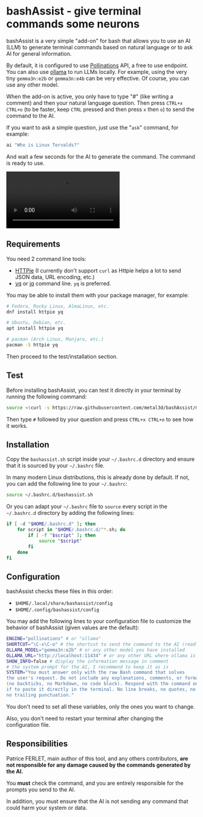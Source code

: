 # bashAssist - give terminal commands some neurons

bashAssist is a very simple "add-on" for bash that allows you to use
an AI (LLM) to generate terminal commands based on natural language or to ask AI
for general information.

By default, it is configured to use [Pollinations](https://pollinations.ai/) API, a free to use endpoint.
You can also use [ollama](https://ollama.com/) to run LLMs locally. For example, using
the very tiny `gemma3n:e2b` or `gemma3n:e4b` can be very effective. Of course, you can use any other model.

When the add-on is active, you only have to type "#" (like writing a comment) and then your natural language question.
Then press `CTRL+x CTRL+o` (to be faster, keep `CTRL` pressed and then press `x` then `o`) to send the command to the AI.

If you want to ask a simple question, just use the "`ask`" command, for example:

```bash
ai "Who is Linux Torvalds?"
```

And wait a few seconds for the AI to generate the command. The command is ready to use.

<video src="https://github.com/user-attachments/assets/cbffb703-08ac-463c-b22d-ee93f0bc7986" loop controls autoplay title="bashAssist in action"></video>





## Requirements

You need 2 command line tools:

- [HTTPie](https://httpie.io/) (I currently don't support `curl` as Httpie helps a lot to send
  JSON data, URL encoding, etc.)
- [yq](https://github.com/mikefarah/yq) or [jq](https://jqlang.org/) command line. `yq` is preferred.

You may be able to install them with your package manager, for example:

```bash
# Fedora, Rocky Linux, AlmaLinux, etc.
dnf install httpie yq

# Ubuntu, Debian, etc.
apt install httpie yq

# pacman (Arch Linux, Manjaro, etc.)
pacman -S httpie yq
```

Then proceed to the test/installation section.

## Test

Before installing bashAssist, you can test it directly in your terminal by running the following command:

```bash
source <(curl -s https://raw.githubusercontent.com/metal3d/bashAssist/main/bashassist.sh)
```

Then type `#` followed by your question and press `CTRL+x CTRL+o` to see how it works.

## Installation

Copy the `bashassist.sh` script inside your `~/.bashrc.d` directory and ensure that it is sourced by your `~/.bashrc` file.

In many modern Linux distributions, this is already done by default. If not, you can add the following line to your `~/.bashrc`:

```bash
source ~/.bashrc.d/bashassist.sh
```

Or you can adapt your `~/.bashrc` file to `source` every script in the `~/.bashrc.d` directory by adding the following lines:

```bash
if [ -d "$HOME/.bashrc.d" ]; then
    for script in "$HOME/.bashrc.d/"*.sh; do
        if [ -f "$script" ]; then
            source "$script"
        fi
    done
fi
```

## Configuration

bashAssist checks these files in this order:

- `$HOME/.local/share/bashassist/config`
- `$HOME/.config/bashassist/config`

You may add the following lines to your configuration file to customize the behavior of bashAssist (given values are
the default):

```bash
ENGINE="pollinations" # or "ollama"
SHORTCUT="\C-x\C-o" # the shortcut to send the command to the AI (readline format)
OLLAMA_MODEL="gemma3n:e2b" # or any other model you have installed
OLLAMA_URL="http://localhost:11434" # or any other URL where ollama is running
SHOW_INFO=false # display the information message in comment
# the system prompt for the AI, I recommend to keep it as is
SYSTEM="You must answer only with the raw Bash command that solves
the user's request. Do not include any explanations, comments, or formatting
(no backticks, no Markdown, no code block). Respond with the command only, as
if to paste it directly in the terminal. No line breaks, no quotes, no prefix,
no trailing punctuation."
```

You don't need to set all these variables, only the ones you want to change.

Also, you don't need to restart your terminal after changing the configuration file.

## Responsibilities

Patrice FERLET, main author of this tool, and any others contributors, **are not responsible for any damage
caused by the commands generated by the AI.**

You **must** check the command, and you are entirely responsible for the prompts you send to the AI.

In addition, you must ensure that the AI is not sending any command that could harm your system or data.
